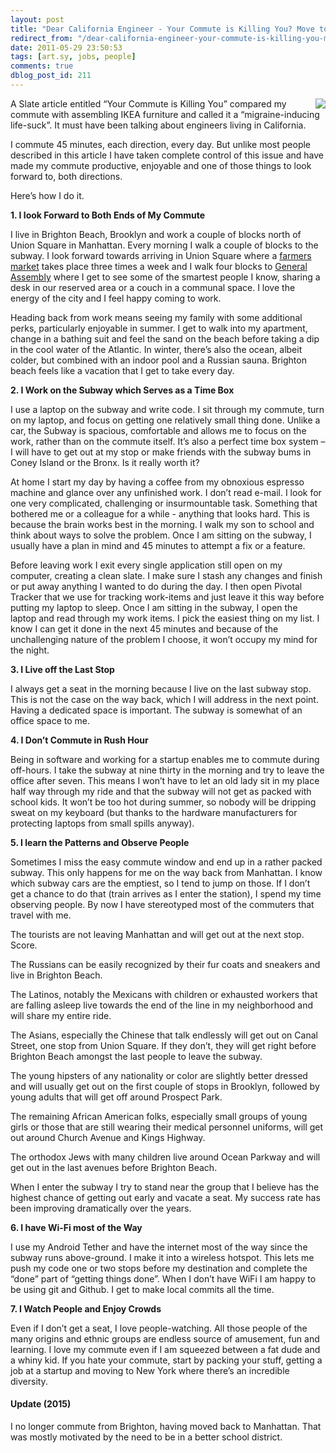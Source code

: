```yaml
---
layout: post
title: "Dear California Engineer - Your Commute is Killing You? Move to New York!"
redirect_from: "/dear-california-engineer-your-commute-is-killing-you-move-to-new-york/"
date: 2011-05-29 23:50:53
tags: [art.sy, jobs, people]
comments: true
dblog_post_id: 211
---
```


<img src="{{ site.url }}/images/posts/2011/2011-05-29-dear-california-engineer-your-commute-is-killing-you-move-to-new-york/commute.jpg" align="right" style='margin-left: 10px' />

A Slate article entitled “Your Commute is Killing You” compared my commute with assembling IKEA furniture and called it a “migraine-inducing life-suck”. It must have been talking about engineers living in California.

I commute 45 minutes, each direction, every day. But unlike most people described in this article I have taken complete control of this issue and have made my commute productive, enjoyable and one of those things to look forward to, both directions.

Here’s how I do it.

**1. I look Forward to Both Ends of My Commute**

I live in Brighton Beach, Brooklyn and work a couple of blocks north of Union Square in Manhattan. Every morning I walk a couple of blocks to the subway. I look forward towards arriving in Union Square where a [farmers market](http://www.grownyc.org/greenmarket/manhattan-union-square-m) takes place three times a week and I walk four blocks to [General Assembly](https://generalassemb.ly) where I get to see some of the smartest people I know, sharing a desk in our reserved area or a couch in a communal space. I love the energy of the city and I feel happy coming to work.

Heading back from work means seeing my family with some additional perks, particularly enjoyable in summer. I get to walk into my apartment, change in a bathing suit and feel the sand on the beach before taking a dip in the cool water of the Atlantic. In winter, there’s also the ocean, albeit colder, but combined with an indoor pool and a Russian sauna. Brighton beach feels like a vacation that I get to take every day.

**2. I Work on the Subway which Serves as a Time Box**

I use a laptop on the subway and write code. I sit through my commute, turn on my laptop, and focus on getting one relatively small thing done. Unlike a car, the Subway is spacious, comfortable and allows me to focus on the work, rather than on the commute itself. It’s also a perfect time box system – I will have to get out at my stop or make friends with the subway bums in Coney Island or the Bronx. Is it really worth it?

At home I start my day by having a coffee from my obnoxious espresso machine and glance over any unfinished work. I don’t read e-mail. I look for one very complicated, challenging or insurmountable task. Something that bothered me or a colleague for a while - anything that looks hard. This is because the brain works best in the morning. I walk my son to school and think about ways to solve the problem. Once I am sitting on the subway, I usually have a plan in mind and 45 minutes to attempt a fix or a feature.

Before leaving work I exit every single application still open on my computer, creating a clean slate. I make sure I stash any changes and finish or put away anything I wanted to do during the day. I then open Pivotal Tracker that we use for tracking work-items and just leave it this way before putting my laptop to sleep. Once I am sitting in the subway, I open the laptop and read through my work items. I pick the easiest thing on my list. I know I can get it done in the next 45 minutes and because of the unchallenging nature of the problem I choose, it won’t occupy my mind for the night.

**3. I Live off the Last Stop**

I always get a seat in the morning because I live on the last subway stop. This is not the case on the way back, which I will address in the next point. Having a dedicated space is important. The subway is somewhat of an office space to me.

**4. I Don’t Commute in Rush Hour**

Being in software and working for a startup enables me to commute during off-hours. I take the subway at nine thirty in the morning and try to leave the office after seven. This means I won’t have to let an old lady sit in my place half way through my ride and that the subway will not get as packed with school kids. It won’t be too hot during summer, so nobody will be dripping sweat on my keyboard (but thanks to the hardware manufacturers for protecting laptops from small spills anyway).

**5. I learn the Patterns and Observe People**

Sometimes I miss the easy commute window and end up in a rather packed subway. This only happens for me on the way back from Manhattan. I know which subway cars are the emptiest, so I tend to jump on those. If I don’t get a chance to do that (train arrives as I enter the station), I spend my time observing people. By now I have stereotyped most of the commuters that travel with me.

The tourists are not leaving Manhattan and will get out at the next stop. Score.

The Russians can be easily recognized by their fur coats and sneakers and live in Brighton Beach.

The Latinos, notably the Mexicans with children or exhausted workers that are falling asleep live towards the end of the line in my neighborhood and will share my entire ride.

The Asians, especially the Chinese that talk endlessly will get out on Canal Street, one stop from Union Square. If they don’t, they will get right before Brighton Beach amongst the last people to leave the subway.

The young hipsters of any nationality or color are slightly better dressed and will usually get out on the first couple of stops in Brooklyn, followed by young adults that will get off around Prospect Park.

The remaining African American folks, especially small groups of young girls or those that are still wearing their medical personnel uniforms, will get out around Church Avenue and Kings Highway.

The orthodox Jews with many children live around Ocean Parkway and will get out in the last avenues before Brighton Beach.

When I enter the subway I try to stand near the group that I believe has the highest chance of getting out early and vacate a seat. My success rate has been improving dramatically over the years.

**6. I have Wi-Fi most of the Way**

I use my Android Tether and have the internet most of the way since the subway runs above-ground. I make it into a wireless hotspot. This lets me push my code one or two stops before my destination and complete the “done” part of “getting things done”. When I don’t have WiFi I am happy to be using git and Github. I get to make local commits all the time.

**7. I Watch People and Enjoy Crowds**

Even if I don’t get a seat, I love people-watching. All those people of the many origins and ethnic groups are endless source of amusement, fun and learning. I love my commute even if I am squeezed between a fat dude and a whiny kid. If you hate your commute, start by packing your stuff, getting a job at a startup and moving to New York where there’s an incredible diversity.

#### Update (2015)

I no longer commute from Brighton, having moved back to Manhattan. That was mostly motivated by the need to be in a better school district.
